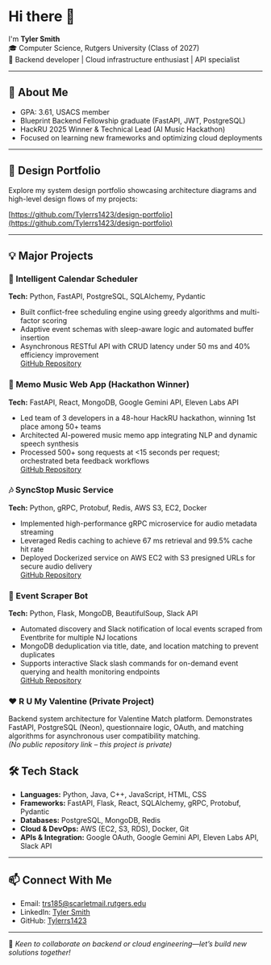 # Hi there 👋

I'm **Tyler Smith**  
🎓 Computer Science, Rutgers University (Class of 2027)  
🚀 Backend developer | Cloud infrastructure enthusiast | API specialist

---

## 🌟 About Me

- GPA: 3.61, USACS member  
- Blueprint Backend Fellowship graduate (FastAPI, JWT, PostgreSQL)  
- HackRU 2025 Winner & Technical Lead (AI Music Hackathon)  
- Focused on learning new frameworks and optimizing cloud deployments

---

## 📁 Design Portfolio

Explore my system design portfolio showcasing architecture diagrams and high-level design flows of my projects:  

[https://github.com/Tylerrs1423/design-portfolio](https://github.com/Tylerrs1423/design-portfolio)

---

## 💡 Major Projects

### 📅 Intelligent Calendar Scheduler  
**Tech:** Python, FastAPI, PostgreSQL, SQLAlchemy, Pydantic  
- Built conflict-free scheduling engine using greedy algorithms and multi-factor scoring  
- Adaptive event schemas with sleep-aware logic and automated buffer insertion  
- Asynchronous RESTful API with CRUD latency under 50 ms and 40% efficiency improvement  
[GitHub Repository](https://github.com/Tylerrs1423/Intelligent-Scheduler)

### 🎵 Memo Music Web App (Hackathon Winner)  
**Tech:** FastAPI, React, MongoDB, Google Gemini API, Eleven Labs API  
- Led team of 3 developers in a 48-hour HackRU hackathon, winning 1st place among 50+ teams  
- Architected AI-powered music memo app integrating NLP and dynamic speech synthesis  
- Processed 500+ song requests at <15 seconds per request; orchestrated beta feedback workflows  
[GitHub Repository](https://github.com/Tylerrs1423/memoMusic)

### 🎶 SyncStop Music Service  
**Tech:** Python, gRPC, Protobuf, Redis, AWS S3, EC2, Docker  
- Implemented high-performance gRPC microservice for audio metadata streaming  
- Leveraged Redis caching to achieve 67 ms retrieval and 99.5% cache hit rate  
- Deployed Dockerized service on AWS EC2 with S3 presigned URLs for secure audio delivery  
[GitHub Repository](https://github.com/Tylerrs1423/syncstop](https://github.com/Rich-T-kid/BeatBus))

### 🤖 Event Scraper Bot  
**Tech:** Python, Flask, MongoDB, BeautifulSoup, Slack API  
- Automated discovery and Slack notification of local events scraped from Eventbrite for multiple NJ locations  
- MongoDB deduplication via title, date, and location matching to prevent duplicates  
- Supports interactive Slack slash commands for on-demand event querying and health monitoring endpoints  
[GitHub Repository](https://github.com/Tylerrs1423/event_scraper)

### ❤️ R U My Valentine (Private Project)  
Backend system architecture for Valentine Match platform. Demonstrates FastAPI, PostgreSQL (Neon), questionnaire logic, OAuth, and matching algorithms for asynchronous user compatibility matching.  
*(No public repository link – this project is private)*  

## 🛠️ Tech Stack

- **Languages:** Python, Java, C++, JavaScript, HTML, CSS  
- **Frameworks:** FastAPI, Flask, React, SQLAlchemy, gRPC, Protobuf, Pydantic  
- **Databases:** PostgreSQL, MongoDB, Redis  
- **Cloud & DevOps:** AWS (EC2, S3, RDS), Docker, Git  
- **APIs & Integration:** Google OAuth, Google Gemini API, Eleven Labs API, Slack API  

---

## 📫 Connect With Me

- Email: [trs185@scarletmail.rutgers.edu](mailto:trs185@scarletmail.rutgers.edu)  
- LinkedIn: [Tyler Smith](https://linkedin.com/in/tyler-smith-491865339)  
- GitHub: [Tylerrs1423](https://github.com/Tylerrs1423)

---

🌱 *Keen to collaborate on backend or cloud engineering—let’s build new solutions together!*
